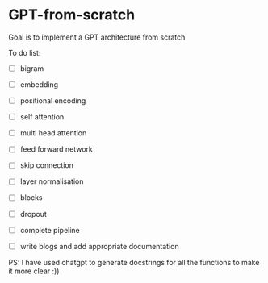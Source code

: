 # GPT-from-scratch
Goal is to implement a GPT architecture from scratch

To do list:
- [ ] bigram
- [ ] embedding
- [ ] positional encoding
- [ ] self attention
- [ ] multi head attention
- [ ] feed forward network
- [ ] skip connection
- [ ] layer normalisation
- [ ] blocks
- [ ] dropout
- [ ] complete pipeline
- [ ] write blogs and add appropriate documentation 


PS:
I have used chatgpt to generate docstrings for all the functions to make it more clear :))